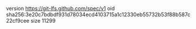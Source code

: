 version https://git-lfs.github.com/spec/v1
oid sha256:3e20c7bdbdf931d78034ecd4103715a1c12330eb55732b53f88b587c22cf9cee
size 11299
